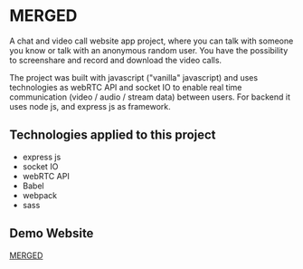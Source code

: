 # MERGED

A chat and video call website app project, where you can talk with someone you know or talk with an anonymous random user. You have the possibility to screenshare and record and download the video calls.

The project was built with javascript ("vanilla" javascript) and uses technologies as webRTC API and socket IO to enable real time communication (video / audio / stream data) between users. For backend it uses node js, and express js as framework.

## Technologies applied to this project

- express js
- socket IO
- webRTC API
- Babel
- webpack
- sass

## Demo Website

[MERGED](https://merged-video-call-chat-web-app-production.up.railway.app/)
